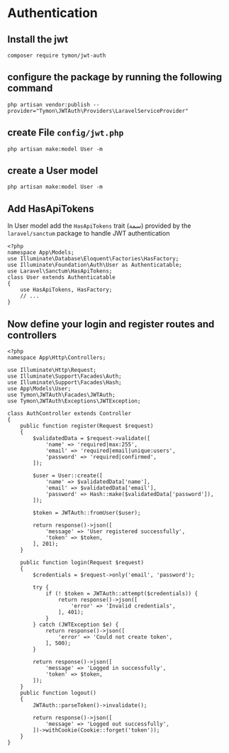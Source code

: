 # Authentication

## Install the jwt
    composer require tymon/jwt-auth

## configure the package by running the following command
    php artisan vendor:publish --provider="Tymon\JWTAuth\Providers\LaravelServiceProvider"

## create File `config/jwt.php`
    php artisan make:model User -m

## create a User model 
    php artisan make:model User -m

## Add HasApiTokens
In User model add the `HasApiTokens` trait (سمة) provided by the `laravel/sanctum` package to handle JWT authentication

    <?php
    namespace App\Models;
    use Illuminate\Database\Eloquent\Factories\HasFactory;
    use Illuminate\Foundation\Auth\User as Authenticatable;
    use Laravel\Sanctum\HasApiTokens;
    class User extends Authenticatable
    {
        use HasApiTokens, HasFactory;
        // ...
    }

## Now define your login and register routes and controllers 

    <?php
    namespace App\Http\Controllers;

    use Illuminate\Http\Request;
    use Illuminate\Support\Facades\Auth;
    use Illuminate\Support\Facades\Hash;
    use App\Models\User;
    use Tymon\JWTAuth\Facades\JWTAuth;
    use Tymon\JWTAuth\Exceptions\JWTException;

    class AuthController extends Controller
    {
        public function register(Request $request)
        {
            $validatedData = $request->validate([
                'name' => 'required|max:255',
                'email' => 'required|email|unique:users',
                'password' => 'required|confirmed',
            ]);

            $user = User::create([
                'name' => $validatedData['name'],
                'email' => $validatedData['email'],
                'password' => Hash::make($validatedData['password']),
            ]);

            $token = JWTAuth::fromUser($user);

            return response()->json([
                'message' => 'User registered successfully',
                'token' => $token,
            ], 201);
        }

        public function login(Request $request)
        {
            $credentials = $request->only('email', 'password');

            try {
                if (! $token = JWTAuth::attempt($credentials)) {
                    return response()->json([
                        'error' => 'Invalid credentials',
                    ], 401);
                }
            } catch (JWTException $e) {
                return response()->json([
                    'error' => 'Could not create token',
                ], 500);
            }

            return response()->json([
                'message' => 'Logged in successfully',
                'token' => $token,
            ]);
        }
        public function logout()
        {
            JWTAuth::parseToken()->invalidate();

            return response()->json([
                'message' => 'Logged out successfully',
            ])->withCookie(Cookie::forget('token'));
        }
    }

